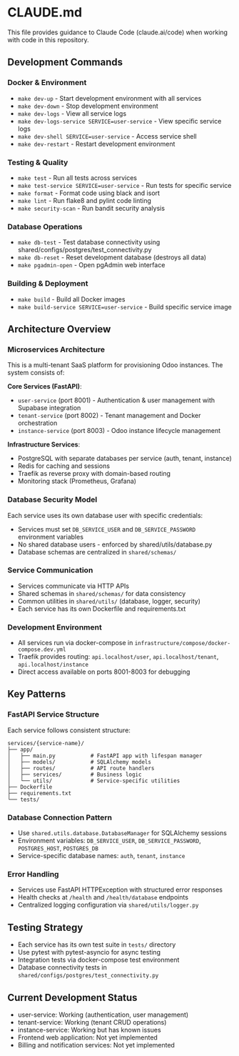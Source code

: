 # CLAUDE.md

This file provides guidance to Claude Code (claude.ai/code) when working with code in this repository.

## Development Commands

### Docker & Environment
- `make dev-up` - Start development environment with all services
- `make dev-down` - Stop development environment
- `make dev-logs` - View all service logs
- `make dev-logs-service SERVICE=user-service` - View specific service logs
- `make dev-shell SERVICE=user-service` - Access service shell
- `make dev-restart` - Restart development environment

### Testing & Quality
- `make test` - Run all tests across services
- `make test-service SERVICE=user-service` - Run tests for specific service
- `make format` - Format code using black and isort
- `make lint` - Run flake8 and pylint code linting
- `make security-scan` - Run bandit security analysis

### Database Operations
- `make db-test` - Test database connectivity using shared/configs/postgres/test_connectivity.py
- `make db-reset` - Reset development database (destroys all data)
- `make pgadmin-open` - Open pgAdmin web interface

### Building & Deployment
- `make build` - Build all Docker images
- `make build-service SERVICE=user-service` - Build specific service image

## Architecture Overview

### Microservices Architecture
This is a multi-tenant SaaS platform for provisioning Odoo instances. The system consists of:

**Core Services (FastAPI)**:
- `user-service` (port 8001) - Authentication & user management with Supabase integration
- `tenant-service` (port 8002) - Tenant management and Docker orchestration  
- `instance-service` (port 8003) - Odoo instance lifecycle management

**Infrastructure Services**:
- PostgreSQL with separate databases per service (auth, tenant, instance)
- Redis for caching and sessions
- Traefik as reverse proxy with domain-based routing
- Monitoring stack (Prometheus, Grafana)

### Database Security Model
Each service uses its own database user with specific credentials:
- Services must set `DB_SERVICE_USER` and `DB_SERVICE_PASSWORD` environment variables
- No shared database users - enforced by shared/utils/database.py
- Database schemas are centralized in `shared/schemas/`

### Service Communication
- Services communicate via HTTP APIs
- Shared schemas in `shared/schemas/` for data consistency
- Common utilities in `shared/utils/` (database, logger, security)
- Each service has its own Dockerfile and requirements.txt

### Development Environment
- All services run via docker-compose in `infrastructure/compose/docker-compose.dev.yml`
- Traefik provides routing: `api.localhost/user`, `api.localhost/tenant`, `api.localhost/instance`
- Direct access available on ports 8001-8003 for debugging

## Key Patterns

### FastAPI Service Structure
Each service follows consistent structure:
```
services/{service-name}/
├── app/
│   ├── main.py           # FastAPI app with lifespan manager
│   ├── models/           # SQLAlchemy models
│   ├── routes/           # API route handlers
│   ├── services/         # Business logic
│   └── utils/            # Service-specific utilities
├── Dockerfile
├── requirements.txt
└── tests/
```

### Database Connection Pattern
- Use `shared.utils.database.DatabaseManager` for SQLAlchemy sessions
- Environment variables: `DB_SERVICE_USER`, `DB_SERVICE_PASSWORD`, `POSTGRES_HOST`, `POSTGRES_DB`
- Service-specific database names: `auth`, `tenant`, `instance`

### Error Handling
- Services use FastAPI HTTPException with structured error responses
- Health checks at `/health` and `/health/database` endpoints
- Centralized logging configuration via `shared/utils/logger.py`

## Testing Strategy
- Each service has its own test suite in `tests/` directory
- Use pytest with pytest-asyncio for async testing
- Integration tests via docker-compose test environment
- Database connectivity tests in `shared/configs/postgres/test_connectivity.py`

## Current Development Status
- user-service: Working (authentication, user management)
- tenant-service: Working (tenant CRUD operations)  
- instance-service: Working but has known issues
- Frontend web application: Not yet implemented
- Billing and notification services: Not yet implemented